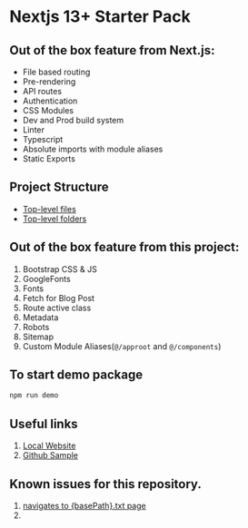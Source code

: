 # Nextjs 13+ Starter Pack

## Out of the box feature from Next.js:
* File based routing
* Pre-rendering
* API routes
* Authentication
* CSS Modules
* Dev and Prod build system
* Linter
* Typescript
* Absolute imports with module aliases
* Static Exports

## Project Structure
* [Top-level files](https://nextjs.org/docs/getting-started/project-structure#top-level-files)
* [Top-level folders](https://nextjs.org/docs/getting-started/project-structure#top-level-folders)

## Out of the box feature from this project:
1. Bootstrap CSS & JS
2. GoogleFonts
3. Fonts
4. Fetch for Blog Post
5. Route active class
6. Metadata
7. Robots
8. Sitemap
9. Custom Module Aliases(`@/approot` and `@/components`)

## To start demo package
```sh
npm run demo
```

## Useful links
1. [Local Website](http://localhost:3000/)
2. [Github Sample](https://abhaypai.github.io/nextjs-starter/)

## Known issues for this repository.
1. [<Link href="/" /> navigates to {basePath}.txt page](https://github.com/vercel/next.js/issues/49866)
2.
